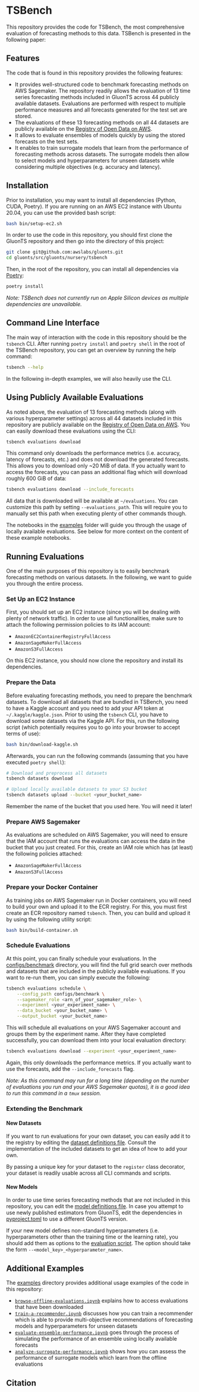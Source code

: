 # TSBench

This repository provides the code for TSBench, the most comprehensive evaluation of forecasting
methods to this data. TSBench is presented in the following paper:

<tbd>

## Features

The code that is found in this repository provides the following features:

- It provides well-structured code to benchmark forecasting methods on AWS Sagemaker. The
  repository readily allows the evaluation of 13 time series forecasting methods included in
  GluonTS across 44 publicly available datasets. Evaluations are performed with respect to multiple
  performance measures and all forecasts generated for the test set are stored.
- The evaluations of these 13 forecasting methods on all 44 datasets are publicly available on the
  [Registry of Open Data on AWS](https://registry.opendata.aws/tsbench/).
- It allows to evaluate ensembles of models quickly by using the stored forecasts on the test sets.
- It enables to train surrogate models that learn from the performance of forecasting methods
  across datasets. The surrogate models then allow to select models and hyperparameters for unseen
  datasets while considering multiple objectives (e.g. accuracy and latency).

## Installation

Prior to installation, you may want to install all dependencies (Python, CUDA, Poetry). If you are
running on an AWS EC2 instance with Ubuntu 20.04, you can use the provided bash script:

```bash
bash bin/setup-ec2.sh
```

In order to use the code in this repository, you should first clone the GluonTS repository and then
go into the directory of this project:

```bash
git clone git@github.com:awslabs/gluonts.git
cd gluonts/src/gluonts/nursery/tsbench
```

Then, in the root of the repository, you can install all dependencies via
[Poetry](https://python-poetry.org):

```bash
poetry install
```

_Note: TSBench does not currently run on Apple Silicon devices as multiple dependencies are
unavailable._

## Command Line Interface

The main way of interaction with the code in this repository should be the `tsbench` CLI. After
running `poetry install` and `poetry shell` in the root of the TSBench repository, you can get an
overview by running the help command:

```bash
tsbench --help
```

In the following in-depth examples, we will also heavily use the CLI.

## Using Publicly Available Evaluations

As noted above, the evaluation of 13 forecasting methods (along with various hyperparameter
settings) across all 44 datasets included in this repository are publicly available on the
[Registry of Open Data on AWS](https://registry.opendata.aws/tsbench/). You can easily download
these evaluations using the CLI:

```bash
tsbench evaluations download
```

This command only downloads the performance metrics (i.e. accuracy, latency of forecasts, etc.) and
does not download the generated forecasts. This allows you to download only ~20 MiB of data. If you
actually want to access the forecasts, you can pass an additional flag which will download roughly
600 GiB of data:

```bash
tsbench evaluations download --include_forecasts
```

All data that is downloaded will be available at `~/evaluations`. You can customize this path by
setting `--evaluations_path`. This will require you to manually set this path when executing plenty
of other commands though.

The notebooks in the [examples](./examples) folder will guide you through the usage of locally
available evaluations. See below for more context on the content of these example notebooks.

## Running Evaluations

One of the main purposes of this repository is to easily benchmark forecasting methods on various
datasets. In the following, we want to guide you through the entire process.

### Set Up an EC2 Instance

First, you should set up an EC2 instance (since you will be dealing with plenty of network
traffic). In order to use all functionalities, make sure to attach the following permission
policies to its IAM account:

- `AmazonEC2ContainerRegistryFullAccess`
- `AmazonSageMakerFullAccess`
- `AmazonS3FullAccess`

On this EC2 instance, you should now clone the repository and install its dependencies.

### Prepare the Data

Before evaluating forecasting methods, you need to prepare the benchmark datasets. To download all
datasets that are bundled in TSBench, you need to have a Kaggle account and you need to add your
API token at `~/.kaggle/kaggle.json`. Prior to using the `tsbench` CLI, you have to download some
datasets via the Kaggle API. For this, run the following script (which potentially requires you to
go into your browser to accept terms of use):

```bash
bash bin/download-kaggle.sh
```

Afterwards, you can run the following commands (assuming that you have executed `poetry shell`):

```bash
# Download and preprocess all datasets
tsbench datasets download

# Upload locally available datasets to your S3 bucket
tsbench datasets upload --bucket <your_bucket_name>
```

Remember the name of the bucket that you used here. You will need it later!

### Prepare AWS Sagemaker

As evaluations are scheduled on AWS Sagemaker, you will need to ensure that the IAM account that
runs the evaluations can access the data in the bucket that you just created. For this, create an
IAM role which has (at least) the following policies attached:

- `AmazonSageMakerFullAccess`
- `AmazonS3FullAccess`

### Prepare your Docker Container

As training jobs on AWS Sagemaker run in Docker containers, you will need to build your own and
upload it to the ECR registry. For this, you must first create an ECR repository named `tsbench`.
Then, you can build and upload it by using the following utility script:

```bash
bash bin/build-container.sh
```

### Schedule Evaluations

At this point, you can finally schedule your evaluations. In the
[configs/benchmark](./configs/benchmark) directory, you will find the full grid search over methods
and datasets that are included in the publicly available evaluations. If you want to re-run them,
you can simply execute the following:

```bash
tsbench evaluations schedule \
    --config_path configs/benchmark \
    --sagemaker_role <arn_of_your_sagemaker_role> \
    --experiment <your_experiment_name> \
    --data_bucket <your_bucket_name> \
    --output_bucket <your_bucket_name>
```

This will schedule all evaluations on your AWS Sagemaker account and groups them by the experiment
name. After they have completed successfully, you can download them into your local evaluation
directory:

```bash
tsbench evaluations download --experiment <your_experiment_name>
```

Again, this only downloads the performance metrics. If you actually want to use the forecasts, add
the `--include_forecasts` flag.

_Note: As this command may run for a long time (depending on the number of evaluations you run and
your AWS Sagemaker quotas), it is a good idea to run this command in a `tmux` session._

### Extending the Benchmark

#### New Datasets

If you want to run evaluations for your own dataset, you can easily add it to the registry by
editing the [dataset definitions file](./tsbench/config/dataset/datasets.py). Consult the
implementation of the included datasets to get an idea of how to add your own.

By passing a unique key for your dataset to the `register` class decorator, your dataset is readily
usable across all CLI commands and scripts.

#### New Models

In order to use time series forecasting methods that are not included in this repository, you can
edit the [model definitions file](./tsbench/config/model/models.py). In case you attempt to use
newly published estimators from GluonTS, edit the dependencies in
[pyproject.toml](./pyproject.toml) to use a different GluonTS version.

If your new model defines non-standard hyperparameters (i.e. hyperparameters other than the
training time or the learning rate), you should add them as options to the
[evaluation script](./tsbench/evaluate.py). The option should take the form
`--<model_key>_<hyperparameter_name>`.

## Additional Examples

The [examples](./examples) directory provides additional usage examples of the code in this
repository:

- [`browse-offline-evaluations.ipynb`](./examples/browse-offline-evaluations.ipynb) explains how to
  access evaluations that have been downloaded
- [`train-a-recommender.ipynb`](./examples/train-a-recommender.ipynb`) discusses how you can train
  a recommender which is able to provide multi-objective recommendations of forecasting models and
  hyperparameters for unseen datasets
- [`evaluate-ensemble-performance.ipynb`](./examples/evaluate-ensemble-performance.ipynb) goes
  through the process of simulating the performance of an ensemble using locally available
  forecasts
- [`analyze-surrogate-performance.ipynb`](./examples/analyze-surrogate-performance.ipynb) shows how
  you can assess the performance of surrogate models which learn from the offline evaluations

## Citation

<tbd>
